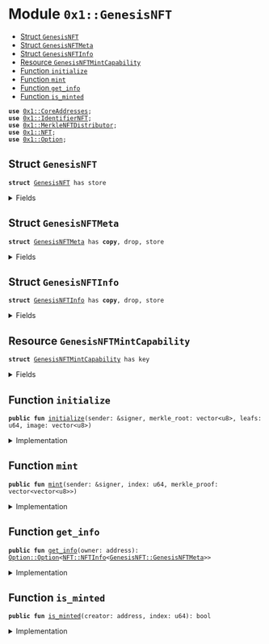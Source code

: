 
<a name="0x1_GenesisNFT"></a>

# Module `0x1::GenesisNFT`



-  [Struct `GenesisNFT`](#0x1_GenesisNFT_GenesisNFT)
-  [Struct `GenesisNFTMeta`](#0x1_GenesisNFT_GenesisNFTMeta)
-  [Struct `GenesisNFTInfo`](#0x1_GenesisNFT_GenesisNFTInfo)
-  [Resource `GenesisNFTMintCapability`](#0x1_GenesisNFT_GenesisNFTMintCapability)
-  [Function `initialize`](#0x1_GenesisNFT_initialize)
-  [Function `mint`](#0x1_GenesisNFT_mint)
-  [Function `get_info`](#0x1_GenesisNFT_get_info)
-  [Function `is_minted`](#0x1_GenesisNFT_is_minted)


<pre><code><b>use</b> <a href="CoreAddresses.md#0x1_CoreAddresses">0x1::CoreAddresses</a>;
<b>use</b> <a href="NFT.md#0x1_IdentifierNFT">0x1::IdentifierNFT</a>;
<b>use</b> <a href="MerkleNFT.md#0x1_MerkleNFTDistributor">0x1::MerkleNFTDistributor</a>;
<b>use</b> <a href="NFT.md#0x1_NFT">0x1::NFT</a>;
<b>use</b> <a href="Option.md#0x1_Option">0x1::Option</a>;
</code></pre>



<a name="0x1_GenesisNFT_GenesisNFT"></a>

## Struct `GenesisNFT`



<pre><code><b>struct</b> <a href="GenesisNFT.md#0x1_GenesisNFT">GenesisNFT</a> has store
</code></pre>



<details>
<summary>Fields</summary>


<dl>
<dt>
<code>dummy_field: bool</code>
</dt>
<dd>

</dd>
</dl>


</details>

<a name="0x1_GenesisNFT_GenesisNFTMeta"></a>

## Struct `GenesisNFTMeta`



<pre><code><b>struct</b> <a href="GenesisNFT.md#0x1_GenesisNFT_GenesisNFTMeta">GenesisNFTMeta</a> has <b>copy</b>, drop, store
</code></pre>



<details>
<summary>Fields</summary>


<dl>
<dt>
<code>dummy_field: bool</code>
</dt>
<dd>

</dd>
</dl>


</details>

<a name="0x1_GenesisNFT_GenesisNFTInfo"></a>

## Struct `GenesisNFTInfo`



<pre><code><b>struct</b> <a href="GenesisNFT.md#0x1_GenesisNFT_GenesisNFTInfo">GenesisNFTInfo</a> has <b>copy</b>, drop, store
</code></pre>



<details>
<summary>Fields</summary>


<dl>
<dt>
<code>dummy_field: bool</code>
</dt>
<dd>

</dd>
</dl>


</details>

<a name="0x1_GenesisNFT_GenesisNFTMintCapability"></a>

## Resource `GenesisNFTMintCapability`



<pre><code><b>struct</b> <a href="GenesisNFT.md#0x1_GenesisNFT_GenesisNFTMintCapability">GenesisNFTMintCapability</a> has key
</code></pre>



<details>
<summary>Fields</summary>


<dl>
<dt>
<code>cap: <a href="NFT.md#0x1_NFT_MintCapability">NFT::MintCapability</a>&lt;<a href="GenesisNFT.md#0x1_GenesisNFT_GenesisNFTMeta">GenesisNFT::GenesisNFTMeta</a>&gt;</code>
</dt>
<dd>

</dd>
</dl>


</details>

<a name="0x1_GenesisNFT_initialize"></a>

## Function `initialize`



<pre><code><b>public</b> <b>fun</b> <a href="GenesisNFT.md#0x1_GenesisNFT_initialize">initialize</a>(sender: &signer, merkle_root: vector&lt;u8&gt;, leafs: u64, image: vector&lt;u8&gt;)
</code></pre>



<details>
<summary>Implementation</summary>


<pre><code><b>public</b> <b>fun</b> <a href="GenesisNFT.md#0x1_GenesisNFT_initialize">initialize</a>(sender: &signer, merkle_root: vector&lt;u8&gt;, leafs: u64, image: vector&lt;u8&gt;){
    <a href="CoreAddresses.md#0x1_CoreAddresses_assert_genesis_address">CoreAddresses::assert_genesis_address</a>(sender);
    <b>let</b> metadata = <a href="NFT.md#0x1_NFT_new_meta_with_image">NFT::new_meta_with_image</a>(b"StarcoinGenesisNFT", image, b"The starcoin genesis <a href="NFT.md#0x1_NFT">NFT</a>");
    <b>let</b> cap = <a href="MerkleNFT.md#0x1_MerkleNFTDistributor_register">MerkleNFTDistributor::register</a>&lt;<a href="GenesisNFT.md#0x1_GenesisNFT_GenesisNFTMeta">GenesisNFTMeta</a>, <a href="GenesisNFT.md#0x1_GenesisNFT_GenesisNFTInfo">GenesisNFTInfo</a>&gt;(sender, merkle_root, leafs, <a href="GenesisNFT.md#0x1_GenesisNFT_GenesisNFTInfo">GenesisNFTInfo</a>{}, metadata);
    move_to(sender, <a href="GenesisNFT.md#0x1_GenesisNFT_GenesisNFTMintCapability">GenesisNFTMintCapability</a>{cap});
}
</code></pre>



</details>

<a name="0x1_GenesisNFT_mint"></a>

## Function `mint`



<pre><code><b>public</b> <b>fun</b> <a href="GenesisNFT.md#0x1_GenesisNFT_mint">mint</a>(sender: &signer, index: u64, merkle_proof: vector&lt;vector&lt;u8&gt;&gt;)
</code></pre>



<details>
<summary>Implementation</summary>


<pre><code><b>public</b> <b>fun</b> <a href="GenesisNFT.md#0x1_GenesisNFT_mint">mint</a>(sender: &signer, index: u64, merkle_proof:vector&lt;vector&lt;u8&gt;&gt;)
    <b>acquires</b> <a href="GenesisNFT.md#0x1_GenesisNFT_GenesisNFTMintCapability">GenesisNFTMintCapability</a>{
        <b>let</b> metadata = <a href="NFT.md#0x1_NFT_empty_meta">NFT::empty_meta</a>();
        <b>let</b> cap = borrow_global_mut&lt;<a href="GenesisNFT.md#0x1_GenesisNFT_GenesisNFTMintCapability">GenesisNFTMintCapability</a>&gt;(<a href="CoreAddresses.md#0x1_CoreAddresses_GENESIS_ADDRESS">CoreAddresses::GENESIS_ADDRESS</a>());
        <b>let</b> nft = <a href="MerkleNFT.md#0x1_MerkleNFTDistributor_mint_with_cap">MerkleNFTDistributor::mint_with_cap</a>&lt;<a href="GenesisNFT.md#0x1_GenesisNFT_GenesisNFTMeta">GenesisNFTMeta</a>, <a href="GenesisNFT.md#0x1_GenesisNFT">GenesisNFT</a>, <a href="GenesisNFT.md#0x1_GenesisNFT_GenesisNFTInfo">GenesisNFTInfo</a>&gt;(sender, &<b>mut</b> cap.cap, <a href="CoreAddresses.md#0x1_CoreAddresses_GENESIS_ADDRESS">CoreAddresses::GENESIS_ADDRESS</a>(), index, metadata, <a href="GenesisNFT.md#0x1_GenesisNFT_GenesisNFTMeta">GenesisNFTMeta</a>{}, <a href="GenesisNFT.md#0x1_GenesisNFT">GenesisNFT</a>{}, merkle_proof);
        <a href="NFT.md#0x1_IdentifierNFT_grant">IdentifierNFT::grant</a>(&<b>mut</b> cap.cap, sender, nft);
    }
</code></pre>



</details>

<a name="0x1_GenesisNFT_get_info"></a>

## Function `get_info`



<pre><code><b>public</b> <b>fun</b> <a href="GenesisNFT.md#0x1_GenesisNFT_get_info">get_info</a>(owner: address): <a href="Option.md#0x1_Option_Option">Option::Option</a>&lt;<a href="NFT.md#0x1_NFT_NFTInfo">NFT::NFTInfo</a>&lt;<a href="GenesisNFT.md#0x1_GenesisNFT_GenesisNFTMeta">GenesisNFT::GenesisNFTMeta</a>&gt;&gt;
</code></pre>



<details>
<summary>Implementation</summary>


<pre><code><b>public</b> <b>fun</b> <a href="GenesisNFT.md#0x1_GenesisNFT_get_info">get_info</a>(owner: address): <a href="Option.md#0x1_Option">Option</a>&lt;<a href="NFT.md#0x1_NFT_NFTInfo">NFT::NFTInfo</a>&lt;<a href="GenesisNFT.md#0x1_GenesisNFT_GenesisNFTMeta">GenesisNFTMeta</a>&gt;&gt;{
    <a href="NFT.md#0x1_IdentifierNFT_get_nft_info">IdentifierNFT::get_nft_info</a>&lt;<a href="GenesisNFT.md#0x1_GenesisNFT_GenesisNFTMeta">GenesisNFTMeta</a>, <a href="GenesisNFT.md#0x1_GenesisNFT">GenesisNFT</a>&gt;(owner)
}
</code></pre>



</details>

<a name="0x1_GenesisNFT_is_minted"></a>

## Function `is_minted`



<pre><code><b>public</b> <b>fun</b> <a href="GenesisNFT.md#0x1_GenesisNFT_is_minted">is_minted</a>(creator: address, index: u64): bool
</code></pre>



<details>
<summary>Implementation</summary>


<pre><code><b>public</b> <b>fun</b> <a href="GenesisNFT.md#0x1_GenesisNFT_is_minted">is_minted</a>(creator: address, index: u64): bool {
        <a href="MerkleNFT.md#0x1_MerkleNFTDistributor_is_minted">MerkleNFTDistributor::is_minted</a>&lt;<a href="GenesisNFT.md#0x1_GenesisNFT_GenesisNFTMeta">GenesisNFTMeta</a>&gt;(creator, index)
}
</code></pre>



</details>
